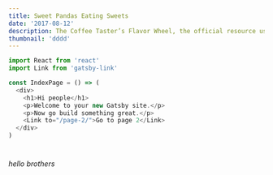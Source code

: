 ```yaml
---
title: Sweet Pandas Eating Sweets
date: '2017-08-12'
description: The Coffee Taster’s Flavor Wheel, the official resource used by coffee tasters, has been revised for the first time this year.
thumbnail: 'dddd'
---
```




<script
src="https://gist.github.com/saigowthamr/df3a0585268e8623c8078923601ad9d9"  ></script>


```javascript
import React from 'react'
import Link from 'gatsby-link'

const IndexPage = () => (
  <div>
    <h1>Hi people</h1>
    <p>Welcome to your new Gatsby site.</p>
    <p>Now go build something great.</p>
    <Link to="/page-2/">Go to page 2</Link>
  </div>
)
```

<script type="text/javascript">
var t = 3;
function test() {
        console.log("t = " + t);
}
</script>


#

_hello brothers_
